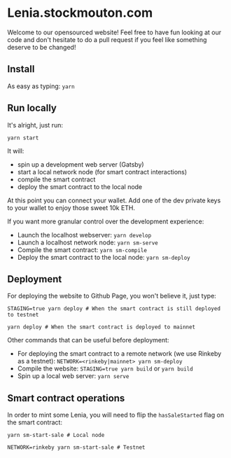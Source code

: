 # Lenia.stockmouton.com

Welcome to our opensourced website! Feel free to have fun looking at our code and don't hesitate to do a pull request if you feel like something deserve to be changed!

## Install
As easy as typing: `yarn`

## Run locally

It's alright, just run:
```
yarn start
``` 
It will:
- spin up a development web server (Gatsby)
- start a local network node (for smart contract interactions)
- compile the smart contract
- deploy the smart contract to the local node

At this point you can connect your wallet. Add one of the dev private keys to your wallet to enjoy those sweet 10k ETH.

If you want more granular control over the development experience:
- Launch the localhost webserver: `yarn develop`
- Launch a localhost network node: `yarn sm-serve`
- Compile the smart contract: `yarn sm-compile`
- Deploy the smart contract to the local node: `yarn sm-deploy`

## Deployment

For deploying the website to Github Page, you won't believe it, just type:
```
STAGING=true yarn deploy # When the smart contract is still deployed to testnet

yarn deploy # When the smart contract is deployed to mainnet
```

Other commands that can be useful before deployment:
- For deploying the smart contract to a remote network (we use Rinkeby as a testnet): `NETWORK=<rinkeby|mainnet> yarn sm-deploy`
- Compile the website: `STAGING=true yarn build` or `yarn build`
- Spin up a local web server: `yarn serve`

## Smart contract operations

In order to mint some Lenia, you will need to flip the `hasSaleStarted` flag on the smart contract:
```
yarn sm-start-sale # Local node

NETWORK=rinkeby yarn sm-start-sale # Testnet
```